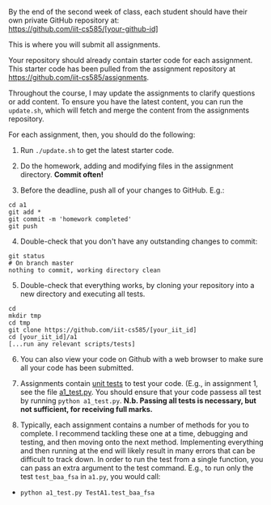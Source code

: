 By the end of the second week of class, each student should have their own private GitHub repository at:  
<https://github.com/iit-cs585/[your-github-id]>

This is where you will submit all assignments.

Your repository should already contain starter code for each assignment. This starter code has been pulled from the assignment repository at <https://github.com/iit-cs585/assignments>.

Throughout the course, I may update the assignments to clarify questions or add content. To ensure you have the latest content, you can run the `update.sh`, which will fetch and merge the content from the assignments repository.

For each assignment, then, you should do the following:

1. Run `./update.sh` to get the latest starter code.

2. Do the homework, adding and modifying files in the assignment directory. **Commit often!**

3. Before the deadline, push all of your changes to GitHub. E.g.:
  ```
  cd a1
  git add *
  git commit -m 'homework completed'
  git push
  ```

4. Double-check that you don't have any outstanding changes to commit:
  ```
  git status
  # On branch master
  nothing to commit, working directory clean
  ```

5. Double-check that everything works, by cloning your repository into a new directory and executing all tests.
  ```
  cd 
  mkdir tmp
  cd tmp
  git clone https://github.com/iit-cs585/[your_iit_id]
  cd [your_iit_id]/a1
  [...run any relevant scripts/tests]
  ```

6. You can also view your code on Github with a web browser to make sure all your code has been submitted.

7. Assignments contain [unit tests](http://docs.python-guide.org/en/latest/writing/tests/) to test your code. (E.g., in assignment 1, see the file [a1_test.py](https://github.com/iit-cs585/assignments/blob/master/a1/a1_test.py). You should ensure that your code passess all test by running `python a1_test.py`. **N.b. Passing all tests is necessary, but not sufficient, for receiving full marks.**

8. Typically, each assignment contains a number of methods for you to complete. I recommend tackling these one at a time, debugging and testing, and then moving onto the next method. Implementing everything and then running at the end will likely result in many errors that can be difficult to track down. In order to run the test from a single function, you can pass an extra argument to the test command. E.g., to run only the test `test_baa_fsa` in `a1.py`, you would call:
  - `python a1_test.py TestA1.test_baa_fsa`
